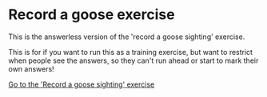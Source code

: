 # Record a goose exercise

This is the answerless version of the 'record a goose sighting' exercise.

This is for if you want to run this as a training exercise, but want to restrict when people see the answers, so they can't run ahead or start to mark their own answers!

[Go to the 'Record a goose sighting' exercise](https://record-a-goose-sighting.herokuapp.com/)
